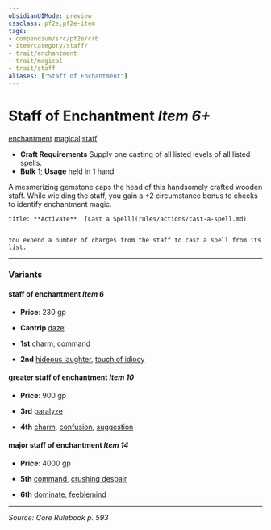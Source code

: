 ```yaml
---
obsidianUIMode: preview
cssclass: pf2e,pf2e-item
tags:
- compendium/src/pf2e/crb
- item/category/staff/
- trait/enchantment
- trait/magical
- trait/staff
aliases: ["Staff of Enchantment"]
---
```

# Staff of Enchantment *Item 6+*  
[enchantment](enchantment.md "Enchantment School Trait")  [magical](magical.md "Magical Item Trait")  [staff](Reference/Rules/Traits/staff.md "Staff Item Trait")  

- **Craft Requirements** Supply one casting of all listed levels of all listed spells.
- **Bulk** 1; **Usage** held in 1 hand

A mesmerizing gemstone caps the head of this handsomely crafted wooden staff. While wielding the staff, you gain a +2 circumstance bonus to checks to identify enchantment magic.

```ad-embed-ability
title: **Activate**  [Cast a Spell](rules/actions/cast-a-spell.md)


You expend a number of charges from the staff to cast a spell from its list.
```

---

### Variants

#### staff of enchantment *Item 6*

- **Price**: 230 gp

- **Cantrip** [daze](daze.md)
- **1st** [charm](charm.md), [command](command.md)
- **2nd** [hideous laughter](hideous-laughter.md), [touch of idiocy](touch-of-idiocy.md)

#### greater staff of enchantment *Item 10*

- **Price**: 900 gp

- **3rd** [paralyze](paralyze.md)
- **4th** [charm](charm.md), [confusion](confusion.md), [suggestion](suggestion.md)

#### major staff of enchantment *Item 14*

- **Price**: 4000 gp

- **5th** [command](command.md), [crushing despair](crushing-despair.md)
- **6th** [dominate](dominate.md), [feeblemind](feeblemind.md)

---
*Source: Core Rulebook p. 593*
